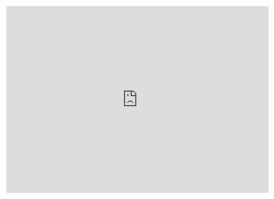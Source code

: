 <iframe src='http://www.baidu.com' width="700px" height="500px" frameborder="0" scrolling="no"> </iframe>